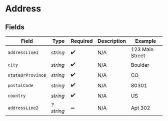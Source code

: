 # Address


## Fields

| Field              | Type               | Required           | Description        | Example            |
| ------------------ | ------------------ | ------------------ | ------------------ | ------------------ |
| `addressLine1`     | *string*           | :heavy_check_mark: | N/A                | 123 Main Street    |
| `city`             | *string*           | :heavy_check_mark: | N/A                | Boulder            |
| `stateOrProvince`  | *string*           | :heavy_check_mark: | N/A                | CO                 |
| `postalCode`       | *string*           | :heavy_check_mark: | N/A                | 80301              |
| `country`          | *string*           | :heavy_check_mark: | N/A                | US                 |
| `addressLine2`     | *?string*          | :heavy_minus_sign: | N/A                | Apt 302            |